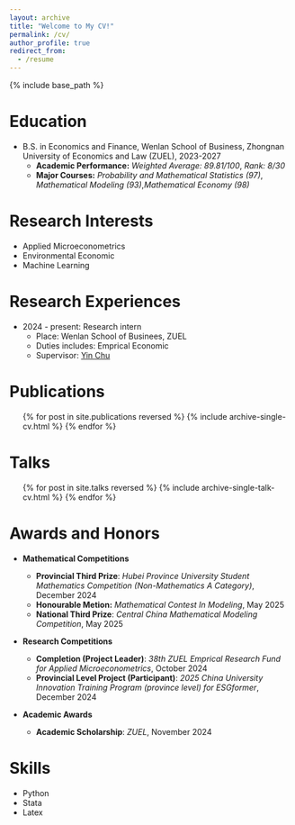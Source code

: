 ```yaml
---
layout: archive
title: "Welcome to My CV!"
permalink: /cv/
author_profile: true
redirect_from:
  - /resume
---
```


{% include base_path %}

Education
======
* B.S. in Economics and Finance, Wenlan School of Business, Zhongnan University of Economics and Law (ZUEL), 2023-2027
  - **Academic Performance:** *Weighted Average: 89.81/100*, *Rank: 8/30*
  - **Major Courses:** *Probability and Mathematical Statistics (97)*, *Mathematical Modeling (93)*,*Mathematical Economy (98)*

Research Interests
======
- Applied Microeconometrics
- Environmental Economic
- Machine Learning

Research Experiences
======
* 2024 - present: Research intern
  * Place: Wenlan School of Businees, ZUEL
  * Duties includes: Emprical Economic
  * Supervisor: [Yin Chu](https://yinchu.yolasite.com)

Publications
======
  <ul>{% for post in site.publications reversed %}
    {% include archive-single-cv.html %}
  {% endfor %}</ul>
  
Talks
======
  <ul>{% for post in site.talks reversed %}
    {% include archive-single-talk-cv.html  %}
  {% endfor %}</ul>
  
<!--
Teaching
======
  <ul>{% for post in site.teaching reversed %}
    {% include archive-single-cv.html %}
  {% endfor %}</ul>
-->

Awards and Honors
======
* **Mathematical Competitions**
  * **Provincial Third Prize**: *Hubei Province University Student Mathematics Competition (Non-Mathematics A Category)*, December 2024
  * **Honourable Metion:** *Mathematical Contest In Modeling*, May 2025
  * **National Third Prize**: *Central China Mathematical Modeling Competition*, May 2025

* **Research Competitions**
  * **Completion (Project Leader)**: *38th ZUEL Emprical Research Fund for Applied Microeconometrics*, October 2024
  * **Provincial Level Project (Participant)**: *2025 China University Innovation Training Program (province level) for ESGformer*, December 2024

* **Academic Awards**
  * **Academic Scholarship**: *ZUEL*, November 2024


Skills
======
* Python
* Stata
* Latex
